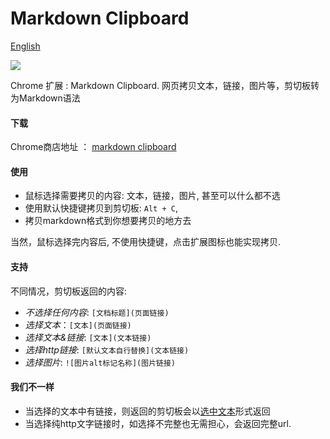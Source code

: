 # Markdown Clipboard

[English](./README.md)

![](http://ww1.sinaimg.cn/large/63885f75ly1fsctxgmb3ej203k03k0si.jpg)

Chrome 扩展 : Markdown Clipboard. 
网页拷贝文本，链接，图片等，剪切板转为Markdown语法



#### 下载

Chrome商店地址 ： [markdown clipboard](https://chrome.google.com/webstore/detail/markdown-clipboard/kiieboeeejffbjnfejfjphoigfdiiadh?hl=zh-CN)


#### 使用

* 鼠标选择需要拷贝的内容: 文本，链接，图片, 甚至可以什么都不选
* 使用默认快捷键拷贝到剪切板: `Alt + C`,
* 拷贝markdown格式到你想要拷贝的地方去

当然，鼠标选择完内容后, 不使用快捷键，点击扩展图标也能实现拷贝.

#### 支持
不同情况，剪切板返回的内容:

* *不选择任何内容*: `[文档标题](页面链接)`
* *选择文本*：`[文本](页面链接)`
* *选择文本&链接*: `[文本](文本链接)`
* *选择http链接*: `[默认文本自行替换](文本链接)`
* *选择图片*: `![图片alt标记名称](图片链接)`

#### 我们不一样
* 当选择的文本中有链接，则返回的剪切板会以[选中文本](选中文本链接)形式返回
* 当选择纯http文字链接时，如选择不完整也无需担心，会返回完整url.
